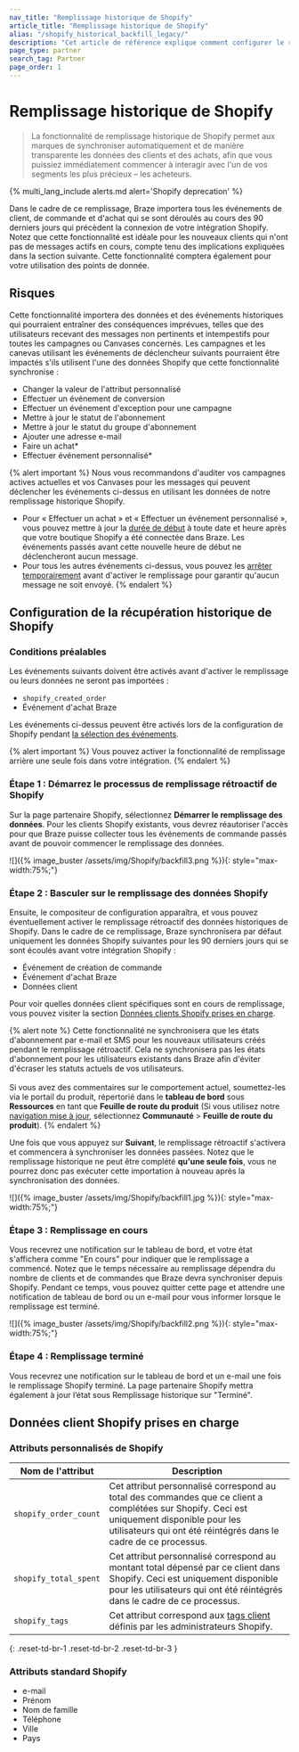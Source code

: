 ```yaml
---
nav_title: "Remplissage historique de Shopify"
article_title: "Remplissage historique de Shopify"
alias: "/shopify_historical_backfill_legacy/"
description: "Cet article de référence explique comment configurer le remplissage historique de Shopify, y compris les risques et les données prises en charge."
page_type: partner
search_tag: Partner
page_order: 1
---
```


# Remplissage historique de Shopify 

> La fonctionnalité de remplissage historique de Shopify permet aux marques de synchroniser automatiquement et de manière transparente les données des clients et des achats, afin que vous puissiez immédiatement commencer à interagir avec l'un de vos segments les plus précieux – les acheteurs. 

{% multi_lang_include alerts.md alert='Shopify deprecation' %}

Dans le cadre de ce remplissage, Braze importera tous les événements de client, de commande et d'achat qui se sont déroulés au cours des 90 derniers jours qui précèdent la connexion de votre intégration Shopify. Notez que cette fonctionnalité est idéale pour les nouveaux clients qui n'ont pas de messages actifs en cours, compte tenu des implications expliquées dans la section suivante. Cette fonctionnalité comptera également pour votre utilisation des points de donnée.

## Risques

Cette fonctionnalité importera des données et des événements historiques qui pourraient entraîner des conséquences imprévues, telles que des utilisateurs recevant des messages non pertinents et intempestifs pour toutes les campagnes ou Canvases concernés. Les campagnes et les canevas utilisant les événements de déclencheur suivants pourraient être impactés s'ils utilisent l'une des données Shopify que cette fonctionnalité synchronise :
- Changer la valeur de l'attribut personnalisé
- Effectuer un événement de conversion
- Effectuer un événement d'exception pour une campagne
- Mettre à jour le statut de l'abonnement
- Mettre à jour le statut du groupe d'abonnement
- Ajouter une adresse e-mail
- Faire un achat*
- Effectuer événement personnalisé*

{% alert important %}
Nous vous recommandons d'auditer vos campagnes actives actuelles et vos Canvases pour les messages qui peuvent déclencher les événements ci-dessus en utilisant les données de notre remplissage historique Shopify. 

- Pour « Effectuer un achat » et « Effectuer un événement personnalisé », vous pouvez mettre à jour la [durée de début]({{site.baseurl}}/user_guide/engagement_tools/campaigns/building_campaigns/delivery_types/triggered_delivery/#step-4-assign-duration) à toute date et heure après que votre boutique Shopify a été connectée dans Braze. Les événements passés avant cette nouvelle heure de début ne déclencheront aucun message. 
- Pour tous les autres événements ci-dessus, vous pouvez les [arrêter temporairement]({{site.baseurl}}/user_guide/engagement_tools/campaigns/managing_campaigns/change_your_campaign_after_launch/#stopping-your-campaign) avant d'activer le remplissage pour garantir qu'aucun message ne soit envoyé.
{% endalert %}

## Configuration de la récupération historique de Shopify

### Conditions préalables

Les événements suivants doivent être activés avant d'activer le remplissage ou leurs données ne seront pas importées :

- `shopify_created_order`
- Événement d'achat Braze 

Les événements ci-dessus peuvent être activés lors de la configuration de Shopify pendant [la sélection des événements]({{site.baseurl}}/partners/message_orchestration/channel_extensions/ecommerce/shopify/setting_up_shopify/#event-selection).

{% alert important %}
Vous pouvez activer la fonctionnalité de remplissage arrière une seule fois dans votre intégration.
{% endalert %}

### Étape 1 : Démarrez le processus de remplissage rétroactif de Shopify

Sur la page partenaire Shopify, sélectionnez **Démarrer le remplissage des données**. Pour les clients Shopify existants, vous devrez réautoriser l'accès pour que Braze puisse collecter tous les événements de commande passés avant de pouvoir commencer le remplissage des données.

![]({% image_buster /assets/img/Shopify/backfill3.png %}){: style="max-width:75%;"}

### Étape 2 : Basculer sur le remplissage des données Shopify

Ensuite, le compositeur de configuration apparaîtra, et vous pouvez éventuellement activer le remplissage rétroactif des données historiques de Shopify. Dans le cadre de ce remplissage, Braze synchronisera par défaut uniquement les données Shopify suivantes pour les 90 derniers jours qui se sont écoulés avant votre intégration Shopify :
- Événement de création de commande
- Événement d'achat Braze
- Données client

Pour voir quelles données client spécifiques sont en cours de remplissage, vous pouvez visiter la section [Données clients Shopify prises en charge](#supported-shopify-customer-data).

{% alert note %}
Cette fonctionnalité ne synchronisera que les états d'abonnement par e-mail et SMS pour les nouveaux utilisateurs créés pendant le remplissage rétroactif. Cela ne synchronisera pas les états d'abonnement pour les utilisateurs existants dans Braze afin d'éviter d'écraser les statuts actuels de vos utilisateurs.<br><br>Si vous avez des commentaires sur le comportement actuel, soumettez-les via le portail du produit, répertorié dans le **tableau de bord** sous **Ressources** en tant que **Feuille de route du produit** (Si vous utilisez notre [navigation mise à jour]({{site.baseurl}}/user_guide/administrative/access_braze/navigation/), sélectionnez **Communauté** > **Feuille de route du produit**).
{% endalert %}

Une fois que vous appuyez sur **Suivant**, le remplissage rétroactif s'activera et commencera à synchroniser les données passées. Notez que le remplissage historique ne peut être complété **qu'une seule fois**, vous ne pourrez donc pas exécuter cette importation à nouveau après la synchronisation des données.

![]({% image_buster /assets/img/Shopify/backfill1.jpg %}){: style="max-width:75%;"}

### Étape 3 : Remplissage en cours

Vous recevrez une notification sur le tableau de bord, et votre état s'affichera comme "En cours" pour indiquer que le remplissage a commencé. Notez que le temps nécessaire au remplissage dépendra du nombre de clients et de commandes que Braze devra synchroniser depuis Shopify. Pendant ce temps, vous pouvez quitter cette page et attendre une notification de tableau de bord ou un e-mail pour vous informer lorsque le remplissage est terminé.

![]({% image_buster /assets/img/Shopify/backfill2.png %}){: style="max-width:75%;"}

### Étape 4 : Remplissage terminé
Vous recevrez une notification sur le tableau de bord et un e-mail une fois le remplissage Shopify terminé. La page partenaire Shopify mettra également à jour l’état sous Remplissage historique sur "Terminé".

## Données client Shopify prises en charge

### Attributs personnalisés de Shopify

| Nom de l'attribut | Description |
| --- | --- |
| `shopify_order_count` | Cet attribut personnalisé correspond au total des commandes que ce client a complétées sur Shopify. Ceci est uniquement disponible pour les utilisateurs qui ont été réintégrés dans le cadre de ce processus. |
| `shopify_total_spent` | Cet attribut personnalisé correspond au montant total dépensé par ce client dans Shopify. Ceci est uniquement disponible pour les utilisateurs qui ont été réintégrés dans le cadre de ce processus. |
| `shopify_tags` | Cet attribut correspond aux [tags client](https://help.shopify.com/en/manual/shopify-admin/productivity-tools/using-tags#tag-types) définis par les administrateurs Shopify. |
{: .reset-td-br-1 .reset-td-br-2 .reset-td-br-3 }

### Attributs standard Shopify
- e-mail
- Prénom
- Nom de famille
- Téléphone
- Ville
- Pays

